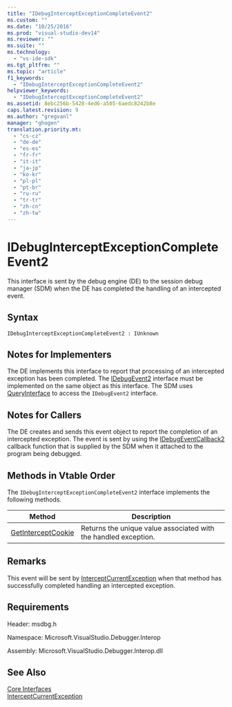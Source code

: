 ```yaml
---
title: "IDebugInterceptExceptionCompleteEvent2"
ms.custom: ""
ms.date: "10/25/2016"
ms.prod: "visual-studio-dev14"
ms.reviewer: ""
ms.suite: ""
ms.technology: 
  - "vs-ide-sdk"
ms.tgt_pltfrm: ""
ms.topic: "article"
f1_keywords: 
  - "IDebugInterceptExceptionCompleteEvent2"
helpviewer_keywords: 
  - "IDebugInterceptExceptionCompleteEvent2"
ms.assetid: 8ebc256b-5428-4ed6-a505-6aedc8242b8e
caps.latest.revision: 9
ms.author: "gregvanl"
manager: "ghogen"
translation.priority.mt: 
  - "cs-cz"
  - "de-de"
  - "es-es"
  - "fr-fr"
  - "it-it"
  - "ja-jp"
  - "ko-kr"
  - "pl-pl"
  - "pt-br"
  - "ru-ru"
  - "tr-tr"
  - "zh-cn"
  - "zh-tw"
---
```

# IDebugInterceptExceptionCompleteEvent2
This interface is sent by the debug engine (DE) to the session debug manager (SDM) when the DE has completed the handling of an intercepted event.  
  
## Syntax  
  
```  
IDebugInterceptExceptionCompleteEvent2 : IUnknown  
```  
  
## Notes for Implementers  
 The DE implements this interface to report that processing of an intercepted exception has been completed. The [IDebugEvent2](../extensibility-debugger-reference/idebugevent2.md) interface must be implemented on the same object as this interface. The SDM uses [QueryInterface](../Topic/QueryInterface.md) to access the `IDebugEvent2` interface.  
  
## Notes for Callers  
 The DE creates and sends this event object to report the completion of an intercepted exception. The event is sent by using the [IDebugEventCallback2](../extensibility-debugger-reference/idebugeventcallback2.md) callback function that is supplied by the SDM when it attached to the program being debugged.  
  
## Methods in Vtable Order  
 The `IDebugInterceptExceptionCompleteEvent2` interface implements the following methods.  
  
|Method|Description|  
|------------|-----------------|  
|[GetInterceptCookie](../extensibility-debugger-reference/idebuginterceptexceptioncompleteevent2--getinterceptcookie.md)|Returns the unique value associated with the handled exception.|  
  
## Remarks  
 This event will be sent by [InterceptCurrentException](../extensibility-debugger-reference/idebugstackframe3--interceptcurrentexception.md) when that method has successfully completed handling an intercepted exception.  
  
## Requirements  
 Header: msdbg.h  
  
 Namespace: Microsoft.VisualStudio.Debugger.Interop  
  
 Assembly: Microsoft.VisualStudio.Debugger.Interop.dll  
  
## See Also  
 [Core Interfaces](../extensibility-debugger-reference/core-interfaces.md)   
 [InterceptCurrentException](../extensibility-debugger-reference/idebugstackframe3--interceptcurrentexception.md)